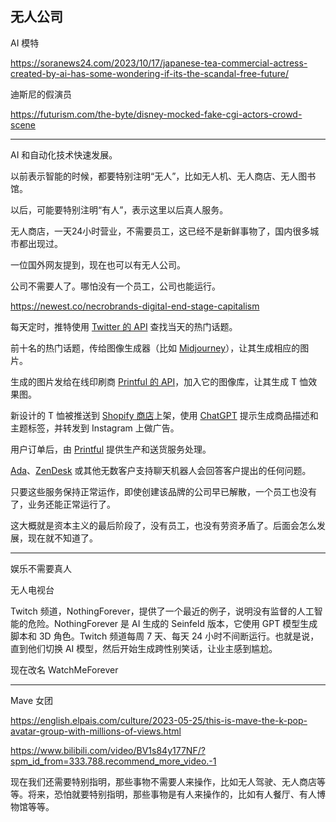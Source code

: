 ## 无人公司

AI 模特

https://soranews24.com/2023/10/17/japanese-tea-commercial-actress-created-by-ai-has-some-wondering-if-its-the-scandal-free-future/

迪斯尼的假演员

https://futurism.com/the-byte/disney-mocked-fake-cgi-actors-crowd-scene

---

AI 和自动化技术快速发展。

以前表示智能的时候，都要特别注明“无人”，比如无人机、无人商店、无人图书馆。

以后，可能要特别注明“有人”，表示这里以后真人服务。

无人商店，一天24小时营业，不需要员工，这已经不是新鲜事物了，国内很多城市都出现过。

一位国外网友提到，现在也可以有无人公司。

公司不需要人了。哪怕没有一个员工，公司也能运行。

https://newest.co/necrobrands-digital-end-stage-capitalism

每天定时，推特使用 [Twitter 的 API](https://developer.twitter.com/en/docs/twitter-api/tweets/manage-tweets/api-reference/post-tweets) 查找当天的热门话题。

前十名的热门话题，传给图像生成器（比如 [Midjourney](https://www.midjourney.com/)），让其生成相应的图片。

生成的图片发给在线印刷商 [Printful 的 API](https://www.printful.com/api)，加入它的图像库，让其生成 T 恤效果图。

新设计的 T 恤被推送到 [Shopify 商店](https://www.shopify.com/)上架，使用 [ChatGPT](https://chat.openai.com/) 提示生成商品描述和主题标签，并转发到 Instagram 上做广告。

用户订单后，由 [Printful](https://www.printful.com/) 提供生产和送货服务处理。

[Ada](https://www.ada.cx/)、[ZenDesk](https://www.zendesk.hk/service/answer-bot/) 或其他无数客户支持聊天机器人会回答客户提出的任何问题。

只要这些服务保持正常运作，即使创建该品牌的公司早已解散，一个员工也没有了，业务还能正常运行了。

这大概就是资本主义的最后阶段了，没有员工，也没有劳资矛盾了。后面会怎么发展，现在就不知道了。

---

娱乐不需要真人

无人电视台

Twitch 频道，NothingForever，提供了一个最近的例子，说明没有监督的人工智能的危险。NothingForever 是 AI 生成的 Seinfeld 版本，它使用 GPT 模型生成脚本和 3D 角色。Twitch 频道每周 7 天、每天 24 小时不间断运行。也就是说，直到他们切换 AI 模型，然后开始生成跨性别笑话，让业主感到尴尬。

现在改名 WatchMeForever

--- 

Mave 女团

https://english.elpais.com/culture/2023-05-25/this-is-mave-the-k-pop-avatar-group-with-millions-of-views.html

https://www.bilibili.com/video/BV1s84y177NF/?spm_id_from=333.788.recommend_more_video.-1

现在我们还需要特别指明，那些事物不需要人来操作，比如无人驾驶、无人商店等等。将来，恐怕就要特别指明，那些事物是有人来操作的，比如有人餐厅、有人博物馆等等。